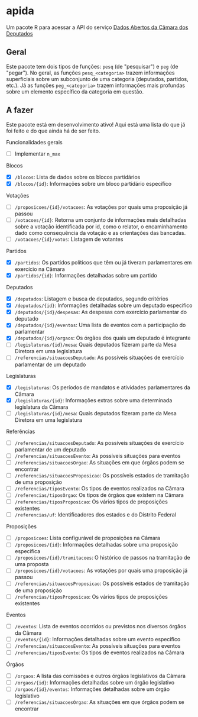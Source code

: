 # apida

Um pacote R para acessar a API do serviço
[Dados Abertos da Câmara dos Deputados](https://dadosabertos.camara.leg.br/swagger/api.html)

## Geral

Este pacote tem dois tipos de funções: `pesq` (de "pesquisar") e `peg` (de "pegar").
No geral, as funções `pesq_<categoria>` trazem informações superficiais sobre um
subconjunto de uma categoria (deputados, partidos, etc.). Já as funções `peg_<categoria>`
trazem informações mais profundas sobre um elemento específico da categoria em questão.

## A fazer

Este pacote está em desenvolvimento ativo! Aqui está uma lista do que já foi feito
e do que ainda há de ser feito.

Funcionalidades gerais
- [ ] Implementar `n_max`

Blocos
- [X] `/blocos`: Lista de dados sobre os blocos partidários
- [X] `/blocos/{id}`: Informações sobre um bloco partidário específico

Votações
- [ ] `/proposicoes/{id}/votacoes`: As votações por quais uma proposição já passou
- [ ] `/votacoes/{id}`: Retorna um conjunto de informações mais detalhadas sobre a
votação identificada por id, como o relator, o encaminhamento dado como consequência
da votação e as orientações das bancadas.
- [ ] `/votacoes/{id}/votos`: Listagem de votantes

Partidos
- [X] `/partidos`: Os partidos políticos que têm ou já tiveram parlamentares em
exercício na Câmara
- [X] `/partidos/{id}`: Informações detalhadas sobre um partido

Deputados
- [X] `/deputados`: Listagem e busca de deputados, segundo critérios
- [X] `/deputados/{id}`: Informações detalhadas sobre um deputado específico
- [X] `/deputados/{id}/despesas`: As despesas com exercício parlamentar do deputado
- [X] `/deputados/{id}/eventos`: Uma lista de eventos com a participação do parlamentar
- [X] `/deputados/{id}/orgaos`: Os órgãos dos quais um deputado é integrante
- [ ] `/legislaturas/{id}/mesa`: Quais deputados fizeram parte da Mesa Diretora em uma
legislatura
- [ ] `/referencias/situacoesDeputado`: As possíveis situações de exercício parlamentar
de um deputado

Legislaturas
- [X] `/legislaturas`: Os períodos de mandatos e atividades parlamentares da Câmara
- [X] `/legislaturas/{id}`: Informações extras sobre uma determinada legislatura
da Câmara
- [ ] `/legislaturas/{id}/mesa`: Quais deputados fizeram parte da Mesa Diretora em uma
legislatura

Referências
- [ ] `/referencias/situacoesDeputado`: As possíveis situações de exercício parlamentar
de um deputado
- [ ] `/referencias/situacoesEvento`: As possíveis situações para eventos
- [ ] `/referencias/situacoesOrgao`: As situações em que órgãos podem se encontrar
- [ ] `/referencias/situacoesProposicao`: Os possíveis estados de tramitação de uma
proposição
- [ ] `/referencias/tiposEvento`: Os tipos de eventos realizados na Câmara
- [ ] `/referencias/tiposOrgao`: Os tipos de órgãos que existem na Câmara
- [ ] `/referencias/tiposProposicao`: Os vários tipos de proposições existentes
- [ ] `/referencias/uf`: Identificadores dos estados e do Distrito Federal

Proposições
- [ ] `/proposicoes`: Lista configurável de proposições na Câmara
- [ ] `/proposicoes/{id}`: Informações detalhadas sobre uma proposição específica
- [ ] `/proposicoes/{id}/tramitacoes`: O histórico de passos na tramitação de uma
proposta
- [ ] `/proposicoes/{id}/votacoes`: As votações por quais uma proposição já passou
- [ ] `/referencias/situacoesProposicao`: Os possíveis estados de tramitação de uma
proposição
- [ ] `/referencias/tiposProposicao`: Os vários tipos de proposições existentes

Eventos
- [ ] `/eventos`: Lista de eventos ocorridos ou previstos nos diversos órgãos da
Câmara
- [ ] `/eventos/{id}`: Informações detalhadas sobre um evento específico
- [ ] `/referencias/situacoesEvento`: As possíveis situações para eventos
- [ ] `/referencias/tiposEvento`: Os tipos de eventos realizados na Câmara

Órgãos
- [ ] `/orgaos`: A lista das comissões e outros órgãos legislativos da Câmara
- [ ] `/orgaos/{id}`: Informações detalhadas sobre um órgão legislativo
- [ ] `/orgaos/{id}/eventos`: Informações detalhadas sobre um órgão legislativo
- [ ] `/referencias/situacoesOrgao`: As situações em que órgãos podem se encontrar